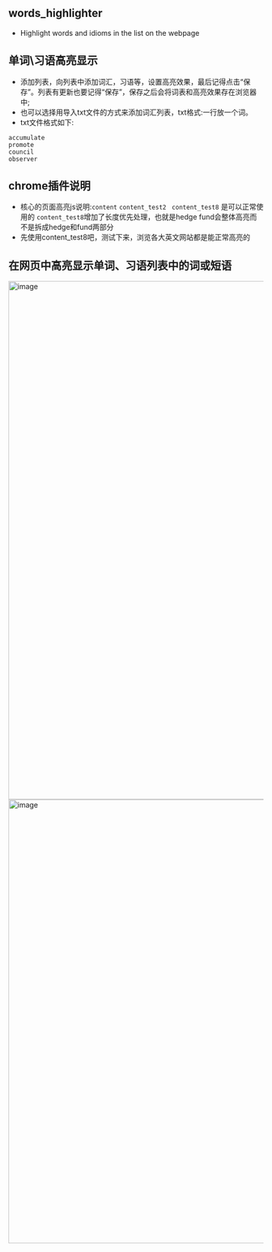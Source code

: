 ## words_highlighter 
- Highlight words and idioms in the list on the webpage

## 单词\习语高亮显示
- 添加列表，向列表中添加词汇，习语等，设置高亮效果，最后记得点击“保存”。列表有更新也要记得“保存”，保存之后会将词表和高亮效果存在浏览器中;
- 也可以选择用导入txt文件的方式来添加词汇列表，txt格式:一行放一个词。
- txt文件格式如下:
```
accumulate 
promote   
council   
observer  
```

## chrome插件说明
- 核心的页面高亮js说明:`content` `content_test2` ` content_test8` 是可以正常使用的  `content_test8`增加了长度优先处理，也就是hedge fund会整体高亮而不是拆成hedge和fund两部分
- 先使用content_test8吧，测试下来，浏览各大英文网站都是能正常高亮的

## 在网页中高亮显示单词、习语列表中的词或短语
<img width="1920" height="1021" alt="image" src="https://github.com/user-attachments/assets/036b14ee-c784-498c-b0cd-b7905b5fc36a" />

<img width="1879" height="874" alt="image" src="https://github.com/user-attachments/assets/94b089f5-337f-4070-a9be-b6bb518505cb" />
